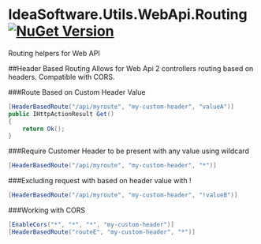 # IdeaSoftware.Utils.WebApi.Routing [![NuGet Version](http://img.shields.io/nuget/v/IdeaSoftware.Utils.WebApi.Routing.svg?style=flat)](https://www.nuget.org/packages/IdeaSoftware.Utils.WebApi.Routing/)
Routing helpers for Web API

##Header Based Routing
Allows for Web Api 2 controllers routing based on headers. Compatible with CORS.

###Route Based on Custom Header Value
```C#
[HeaderBasedRoute("/api/myroute", "my-custom-header", "valueA")]
public IHttpActionResult Get()
{
    return Ok();
}
```

###Require Customer Header to be present with any value using wildcard
```C#
[HeaderBasedRoute("/api/myroute", "my-custom-header", "*")]
```

###Excluding request with based on header value with !
```C#
[HeaderBasedRoute("/api/myroute", "my-custom-header", "!valueB")]
```

###Working with CORS
```C#
[EnableCors("*", "*", "*", "my-custom-header")]
[HeaderBasedRoute("routeE", "my-custom-header", "*")]
```
